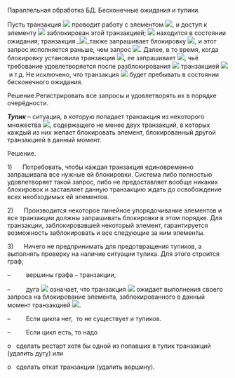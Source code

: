 Параллельная обработка БД. Бесконечные ожидания и тупики.


Пусть транзакция _![](file:///C:/Users/BADF~1/AppData/Local/Temp/msohtmlclip1/01/clip_image002.png)_ проводит работу с элементом ![](file:///C:/Users/BADF~1/AppData/Local/Temp/msohtmlclip1/01/clip_image004.png), и доступ к элементу ![](file:///C:/Users/BADF~1/AppData/Local/Temp/msohtmlclip1/01/clip_image004.png) заблокирован этой транзакцией; _![](file:///C:/Users/BADF~1/AppData/Local/Temp/msohtmlclip1/01/clip_image006.png)_ находится в состоянии ожидания; транзакция _![](file:///C:/Users/BADF~1/AppData/Local/Temp/msohtmlclip1/01/clip_image008.png)_также запрашивает блокировку ![](file:///C:/Users/BADF~1/AppData/Local/Temp/msohtmlclip1/01/clip_image004.png), и этот запрос исполняется раньше, чем запрос _![](file:///C:/Users/BADF~1/AppData/Local/Temp/msohtmlclip1/01/clip_image006.png)_. Далее, в то время, когда блокировку установила транзакция _![](file:///C:/Users/BADF~1/AppData/Local/Temp/msohtmlclip1/01/clip_image008.png)_, ее запрашивает _![](file:///C:/Users/BADF~1/AppData/Local/Temp/msohtmlclip1/01/clip_image010.png)_, чьё требование удовлетворяется после разблокирования ![](file:///C:/Users/BADF~1/AppData/Local/Temp/msohtmlclip1/01/clip_image004.png) транзакцией _![](file:///C:/Users/BADF~1/AppData/Local/Temp/msohtmlclip1/01/clip_image008.png)_ и т.д. Не исключено, что транзакция _![](file:///C:/Users/BADF~1/AppData/Local/Temp/msohtmlclip1/01/clip_image006.png)_ будет пребывать в состоянии бесконечного ожидания.

Решение.Регистрировать все запросы и удовлетворять их в порядке очерёдности.

**_Тупик_** – ситуация, в которую попадает транзакция из некоторого множества ![](file:///C:/Users/BADF~1/AppData/Local/Temp/msohtmlclip1/01/clip_image012.png), содержащего не менее двух транзакций, в которых каждый из них желает блокировать элемент, блокированный другой транзакцией в данный момент.

Решение.

1)      Потребовать, чтобы каждая транзакция единовременно запрашивала все нужные ей блокировки. Система либо полностью удовлетворяет такой запрос, либо не предоставляет вообще никаких блокировок и заставляет данную транзакцию ждать до освобождение всех необходимых ей элементов.

2)      Производится некоторое линейное упорядочивание элементов и все транзакции должны запрашивать блокировки в этом порядке. Для транзакции, заблокировавшей некоторый элемент, гарантируется возможность заблокировать и все следующие за ним элементы.

3)      Ничего не предпринимать для предотвращения тупиков, а выполнять проверку на наличие ситуации тупика. Для этого строится граф,

–         вершины графа – транзакции,

–         дуга ![](file:///C:/Users/BADF~1/AppData/Local/Temp/msohtmlclip1/01/clip_image014.png) означает, что транзакция ![](file:///C:/Users/BADF~1/AppData/Local/Temp/msohtmlclip1/01/clip_image016.png) ожидает выполнения своего запроса на блокирование элемента, заблокированного в данный момент транзакцией ![](file:///C:/Users/BADF~1/AppData/Local/Temp/msohtmlclip1/01/clip_image018.png).

–         Если цикла нет,  то не существует и тупиков.

–         Если цикл есть, то надо

o   сделать рестарт хотя бы одной из попавших в тупик транзакций (удалить дугу) или

o   сделать откат транзакции (удалить вершину).


